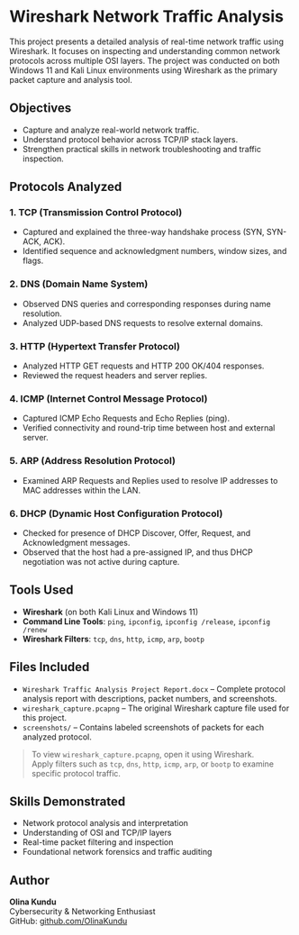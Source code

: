 # Wireshark Network Traffic Analysis

This project presents a detailed analysis of real-time network traffic using Wireshark. It focuses on inspecting and understanding common network protocols across multiple OSI layers. The project was conducted on both Windows 11 and Kali Linux environments using Wireshark as the primary packet capture and analysis tool.

## Objectives

- Capture and analyze real-world network traffic.
- Understand protocol behavior across TCP/IP stack layers.
- Strengthen practical skills in network troubleshooting and traffic inspection.

## Protocols Analyzed

### 1. TCP (Transmission Control Protocol)
- Captured and explained the three-way handshake process (SYN, SYN-ACK, ACK).
- Identified sequence and acknowledgment numbers, window sizes, and flags.

### 2. DNS (Domain Name System)
- Observed DNS queries and corresponding responses during name resolution.
- Analyzed UDP-based DNS requests to resolve external domains.

### 3. HTTP (Hypertext Transfer Protocol)
- Analyzed HTTP GET requests and HTTP 200 OK/404 responses.
- Reviewed the request headers and server replies.

### 4. ICMP (Internet Control Message Protocol)
- Captured ICMP Echo Requests and Echo Replies (ping).
- Verified connectivity and round-trip time between host and external server.

### 5. ARP (Address Resolution Protocol)
- Examined ARP Requests and Replies used to resolve IP addresses to MAC addresses within the LAN.

### 6. DHCP (Dynamic Host Configuration Protocol)
- Checked for presence of DHCP Discover, Offer, Request, and Acknowledgment messages.
- Observed that the host had a pre-assigned IP, and thus DHCP negotiation was not active during capture.

## Tools Used

- **Wireshark** (on both Kali Linux and Windows 11)
- **Command Line Tools**: `ping`, `ipconfig`, `ipconfig /release`, `ipconfig /renew`
- **Wireshark Filters**: `tcp`, `dns`, `http`, `icmp`, `arp`, `bootp`

## Files Included

- `Wireshark Traffic Analysis Project Report.docx` – Complete protocol analysis report with descriptions, packet numbers, and screenshots.
- `wireshark_capture.pcapng` – The original Wireshark capture file used for this project.
- `screenshots/` – Contains labeled screenshots of packets for each analyzed protocol.

> To view `wireshark_capture.pcapng`, open it using Wireshark.  
> Apply filters such as `tcp`, `dns`, `http`, `icmp`, `arp`, or `bootp` to examine specific protocol traffic.

## Skills Demonstrated

- Network protocol analysis and interpretation
- Understanding of OSI and TCP/IP layers
- Real-time packet filtering and inspection
- Foundational network forensics and traffic auditing

## Author

**Olina Kundu**  
Cybersecurity & Networking Enthusiast    
GitHub: [github.com/OlinaKundu](https://github.com/OlinaKundu)
